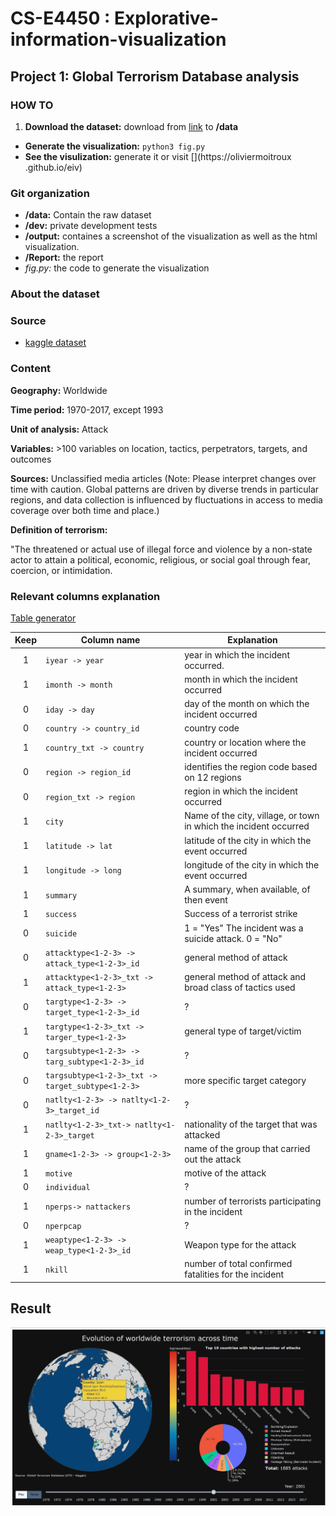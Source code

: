 # CS-E4450 : Explorative-information-visualization

## Project 1: Global Terrorism Database analysis

### HOW TO
1. **Download the dataset:** download from
   [link](https://www.kaggle.com/START-UMD/gtd/data) to **/data**
* **Generate the visualization:** ``python3 fig.py``
* **See the visulization:** generate it or visit
  [](https://oliviermoitroux .github.io/eiv)

### Git organization
* **/data:** Contain the raw dataset
* **/dev:** private development tests
* **/output:** containes a screenshot of the visualization as well as the html 
visualization.
* **/Report:** the report
* _fig.py:_ the code to generate the visualization


### About the dataset

### Source
* [kaggle dataset](https://www.kaggle.com/START-UMD/gtd/data)


### Content

**Geography:** Worldwide

**Time period:** 1970-2017, except 1993

**Unit of analysis:** Attack

**Variables:** >100 variables on location, tactics, perpetrators, targets, and outcomes

**Sources:** Unclassified media articles (Note: Please interpret changes over time with caution. Global patterns are driven by diverse trends in particular regions, and data collection is influenced by fluctuations in access to media coverage over both time and place.)

**Definition of terrorism:**

"The threatened or actual use of illegal force and violence by a non-state actor to attain a political, economic, religious, or social goal through fear, coercion, or intimidation.


### Relevant columns explanation
[Table generator](https://www.tablesgenerator.com/markdown_tables#)


| **Keep** | **Column name**                                     | **Explanation**                                                   |
|:--------:|-----------------------------------------------------|-------------------------------------------------------------------|
|     1    | ``iyear -> year``                                   | year in which the incident occurred.                              |
|     1    | ``imonth -> month``                                 | month in which the incident occurred                              |
|     0    | ``iday -> day``                                     | day of the month on which the incident occurred                   |
|     0    | ``country -> country_id``                           | country code                                                      |
|     1    | ``country_txt -> country``                          | country or location where the incident occurred                   |
|     0    | ``region -> region_id``                             | identifies the region code based on 12 regions                    |
|     0    | ``region_txt -> region``                            | region in which the incident occurred                             |
|     1    | ``city``                                            | Name of the city, village, or town in which the incident occurred |
|     1    | ``latitude -> lat``                                 | latitude of the city in which the event occurred                  |
|     1    | ``longitude -> long``                               | longitude of the city in which the event occurred                 |
|     1    | ``summary``                                         | A summary, when available, of then event                          |
|     1    | ``success``                                         | Success of a terrorist strike                                     |
|     0    | ``suicide``                                         | 1 = "Yes" The incident was a suicide attack. 0 = "No"             |
|     0    | ``attacktype<1-2-3> -> attack_type<1-2-3>_id``      | general method of attack                                          |
|     1    | ``attacktype<1-2-3>_txt -> attack_type<1-2-3>``     | general method of attack and broad class of tactics used          |
|     0    | ``targtype<1-2-3> -> target_type<1-2-3>_id``        | ?                                                                 |
|     1    | ``targtype<1-2-3>_txt -> targer_type<1-2-3>``       | general type of target/victim                                     |
|     0    | ``targsubtype<1-2-3> -> targ_subtype<1-2-3>_id``    | ?                                                                 |
|     0    | ``targsubtype<1-2-3>_txt -> target_subtype<1-2-3>`` | more specific target category                                     |
|     0    | ``natlty<1-2-3> -> natlty<1-2-3>_target_id``        | ?                                                                 |
|     1    | ``natlty<1-2-3>_txt-> natlty<1-2-3>_target``        | nationality of the target that was attacked                       |
|     1    | ``gname<1-2-3> -> group<1-2-3>``                    | name of the group that carried out the attack                     |
|     1    | ``motive``                                          | motive of the attack                                              |
|     0    | ``individual``                                      | ?                                                                 |
|     1    | ``nperps-> nattackers``                             | number of terrorists participating in the incident                |
|     0    | ``nperpcap``                                        | ?                                                                 |
|     1    | ``weaptype<1-2-3> -> weap_type<1-2-3>_id``          | Weapon type for the attack                                        |
|     1    | ``nkill``                                           | number of total confirmed fatalities for the incident             |

## Result

![screenshot_visualization.jpg](Report/screenshot_visualization.jpg)